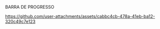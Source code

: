 BARRA DE PROGRESSO

https://github.com/user-attachments/assets/cabbc4cb-478a-41eb-ba12-320c49c7e123

